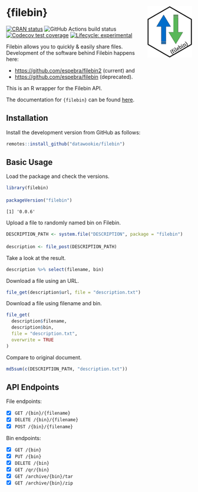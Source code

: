 
# {filebin} <img src="man/figures/filebin-hex.png" align="right" alt="" width="120" />

<!-- badges: start -->

[![CRAN
status](https://www.r-pkg.org/badges/version/filebin)](https://cran.r-project.org/package=filebin)
![GitHub Actions build
status](https://github.com/datawookie/filebin/actions/workflows/build.yaml/badge.svg)
[![Codecov test
coverage](https://img.shields.io/codecov/c/github/datawookie/filebin.svg)](https://app.codecov.io/github/datawookie/filebin)
[![Lifecycle:
experimental](https://img.shields.io/badge/lifecycle-experimental-orange.svg)](https://lifecycle.r-lib.org/articles/stages.html)
<!-- badges: end -->

Filebin allows you to quickly & easily share files. Development of the
software behind Filebin happens here:

- <https://github.com/espebra/filebin2> (current) and
- <https://github.com/espebra/filebin> (deprecated).

This is an R wrapper for the Filebin API.

The documentation for `{filebin}` can be found
[here](https://datawookie.github.io/filebin/).

## Installation

Install the development version from GitHub as follows:

``` r
remotes::install_github("datawookie/filebin")
```

## Basic Usage

Load the package and check the versions.

``` r
library(filebin)

packageVersion("filebin")
```

    [1] '0.0.6'

Upload a file to randomly named bin on Filebin.

``` r
DESCRIPTION_PATH <- system.file("DESCRIPTION", package = "filebin")

description <- file_post(DESCRIPTION_PATH)
```

Take a look at the result.

``` r
description %>% select(filename, bin)
```

Download a file using an URL.

``` r
file_get(description$url, file = "description.txt")
```

Download a file using filename and bin.

``` r
file_get(
  description$filename,
  description$bin,
  file = "description.txt",
  overwrite = TRUE
)
```

Compare to original document.

``` r
md5sum(c(DESCRIPTION_PATH, "description.txt"))
```

## API Endpoints

File endpoints:

- [x] `GET /{bin}/{filename}`
- [x] `DELETE /{bin}/{filename}`
- [x] `POST /{bin}/{filename}`

Bin endpoints:

- [x] `GET /{bin}`
- [x] `PUT /{bin}`
- [x] `DELETE /{bin}`
- [x] `GET /qr/{bin}`
- [x] `GET /archive/{bin}/tar`
- [x] `GET /archive/{bin}/zip`
